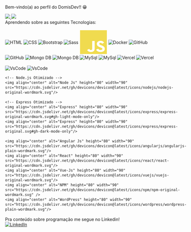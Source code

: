 Bem-vindo(a) ao perfil do DomisDev!! 😁

<a href="https://github.com/Domisnnet">
  <img height="180em" src="https://github-readme-stats.vercel.app/api?username=Domisnnet&show_icons=true&theme=tokyonight&include_all_commits=true&count_private=true"/>
  <img height="180em" src="https://github-readme-stats.vercel.app/api/top-langs/?username=Domisnnet&layout=compact&langs_count=6&theme=tokyonight"/>
</a>
<br>
Aprendendo sobre as seguintes Tecnologias:
<div style="display: inline-block;"><br>
  <!-- Ícones que precisam de versão para tema escuro -->
  <img align="center" alt="HTML" height="80" width="90" src="https://cdn.jsdelivr.net/gh/devicons/devicon@latest/icons/html5/html5-original-wordmark.svg" />
  <img align="center" alt="CSS" height="80" width="90" src="https://cdn.jsdelivr.net/gh/devicons/devicon@latest/icons/css3/css3-original-wordmark.svg" />
  <img align="center" alt="Bootstrap" height="80" width="90" src="https://cdn.jsdelivr.net/gh/devicons/devicon@latest/icons/bootstrap/bootstrap-original-wordmark.svg" />
  <img align="center" alt="Sass" height="80" width="90" src="https://cdn.jsdelivr.net/gh/devicons/devicon@latest/icons/sass/sass-original.svg"/>
  <img align="center" alt="JavaScript" height="80" width="90" src="https://raw.githubusercontent.com/devicons/devicon/master/icons/javascript/javascript-plain.svg">
  <img align="center" alt="Docker" height="80" width="90" src="https://cdn.jsdelivr.net/gh/devicons/devicon@latest/icons/docker/docker-original-wordmark.svg" />

  <!-- GitHub Otimizado -->
  <img align="center" alt="GitHub" height="80" width="90" src="https://cdn.jsdelivr.net/gh/devicons/devicon@latest/icons/github/github-original-wordmark.svg#gh-light-mode-only"/>
  <img align="center" alt="GitHub" height="80" width="90" src="https://cdn.jsdelivr.net/gh/devicons/devicon@latest/icons/github/github-original.svg#gh-dark-mode-only"/>

  <!-- MongoDB Otimizado -->
  <img align="center" alt="Mongo DB" height="80" width="90" src="https://cdn.jsdelivr.net/gh/devicons/devicon@latest/icons/mongodb/mongodb-original-wordmark.svg#gh-light-mode-only"/>
  <img align="center" alt="Mongo DB" height="80" width="90" src="https://cdn.jsdelivr.net/gh/devicons/devicon@latest/icons/mongodb/mongodb-plain.svg#gh-dark-mode-only"/>

  <!-- MySQL Otimizado -->
  <img align="center" alt="MySql" height="80" width="90" src="https://cdn.jsdelivr.net/gh/devicons/devicon@latest/icons/mysql/mysql-original-wordmark.svg#gh-light-mode-only"/>
  <img align="center" alt="MySql" height="80" width="90" src="https://cdn.jsdelivr.net/gh/devicons/devicon@latest/icons/mysql/mysql-plain.svg#gh-dark-mode-only"/>

  <!-- Vercel Otimizado -->
  <img align="center" alt="Vercel" height="80" width="90" src="https://cdn.jsdelivr.net/gh/devicons/devicon@latest/icons/vercel/vercel-original-wordmark.svg#gh-light-mode-only"/>
  <img align="center" alt="Vercel" height="80" width="90" src="https://cdn.jsdelivr.net/gh/devicons/devicon@latest/icons/vercel/vercel-original.svg#gh-dark-mode-only"/>
</div>
<div style="display: inline-block;"><br>
    <!-- VsCode Otimizado -->
    <img align="center" alt="VsCode" height="80" width="90" src="https://cdn.jsdelivr.net/gh/devicons/devicon@latest/icons/vscode/vscode-original-wordmark.svg#gh-light-mode-only"/>
    <img align="center" alt="VsCode" height="80" width="90" src="https://cdn.jsdelivr.net/gh/devicons/devicon@latest/icons/vscode/vscode-original.svg#gh-dark-mode-only"/>
    
    <!-- Node.js Otimizado -->
    <img align="center" alt="Node Js" height="80" width="90" src="https://cdn.jsdelivr.net/gh/devicons/devicon@latest/icons/nodejs/nodejs-original-wordmark.svg"/>

    <!-- Express Otimizado -->
    <img align="center" alt="Express" height="80" width="90" src="https://cdn.jsdelivr.net/gh/devicons/devicon@latest/icons/express/express-original-wordmark.svg#gh-light-mode-only"/>
    <img align="center" alt="Express" height="80" width="90" src="https://cdn.jsdelivr.net/gh/devicons/devicon@latest/icons/express/express-original.svg#gh-dark-mode-only"/>
    
    <img align="center" alt="Angular Js" height="80" width="90" src="https://cdn.jsdelivr.net/gh/devicons/devicon@latest/icons/angularjs/angularjs-plain-wordmark.svg"/>
    <img align="center" alt="React" height="80" width="90" src="https://cdn.jsdelivr.net/gh/devicons/devicon@latest/icons/react/react-original-wordmark.svg"/>
    <img align="center" alt="Vue-Js" height="80" width="90" src="https://cdn.jsdelivr.net/gh/devicons/devicon@latest/icons/vuejs/vuejs-original-wordmark.svg"/> 
    <img align="center" alt="NPM" height="80" width="90" src="https://cdn.jsdelivr.net/gh/devicons/devicon@latest/icons/npm/npm-original-wordmark.svg" />
    <img align="center" alt="WordPress" height="80" width="90" src="https://cdn.jsdelivr.net/gh/devicons/devicon@latest/icons/wordpress/wordpress-plain-wordmark.svg"/>
</div>
<br>
Pra conteúdo sobre programação me segue no Linkedin!
<div> 
  <a href="https://www.linkedin.com/in/dominique-marcelino-gon%C3%A7alves-09b871331/" target="_blank">
    <img src="https://img.shields.io/badge/-LinkedIn-%230077B5?style=for-the-badge&logo=linkedin&logoColor=white" alt="LinkedIn">
  </a>
</div>